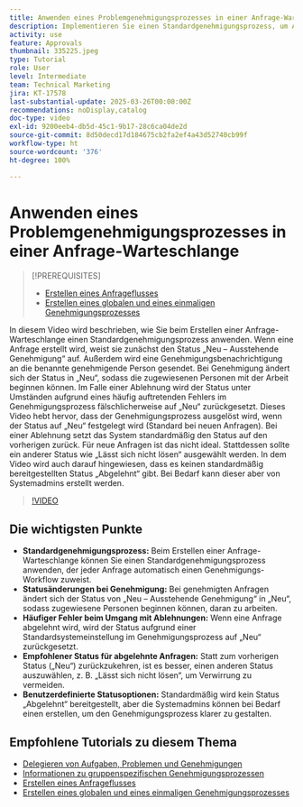 ```yaml
---
title: Anwenden eines Problemgenehmigungsprozesses in einer Anfrage-Warteschlange
description: Implementieren Sie einen Standardgenehmigungsprozess, um Anfrage-Workflows zu optimieren und sicherzustellen, dass der Status genehmigter Anfragen entsprechend in „Neu“ geändert wird. Vermeiden Sie Verwirrung bei abgelehnten Anfragen, indem Sie „Lässt sich nicht lösen“ als Statusänderung wählen.
activity: use
feature: Approvals
thumbnail: 335225.jpeg
type: Tutorial
role: User
level: Intermediate
team: Technical Marketing
jira: KT-17578
last-substantial-update: 2025-03-26T00:00:00Z
recommendations: noDisplay,catalog
doc-type: video
exl-id: 9200eeb4-db5d-45c1-9b17-28c6ca04de2d
source-git-commit: 8d50decd17d184675cb2fa2ef4a43d52740cb99f
workflow-type: ht
source-wordcount: '376'
ht-degree: 100%

---
```


# Anwenden eines Problemgenehmigungsprozesses in einer Anfrage-Warteschlange

>[!PREREQUISITES]
>
>* [Erstellen eines Anfrageflusses](https://experienceleague.adobe.com/de/docs/workfront-learn/tutorials-workfront/manage-work/request-queues/create-a-request-flow)
>* [Erstellen eines globalen und eines einmaligen Genehmigungsprozesses](https://experienceleague.adobe.com/de/docs/workfront-learn/tutorials-workfront/manage-work/approval-processes-and-milestone-paths/create-a-single-use-approval-process)


In diesem Video wird beschrieben, wie Sie beim Erstellen einer Anfrage-Warteschlange einen Standardgenehmigungsprozess anwenden. Wenn eine Anfrage erstellt wird, weist sie zunächst den Status „Neu – Ausstehende Genehmigung“ auf. Außerdem wird eine Genehmigungsbenachrichtigung an die benannte genehmigende Person gesendet. Bei Genehmigung ändert sich der Status in „Neu“, sodass die zugewiesenen Personen mit der Arbeit beginnen können. Im Falle einer Ablehnung wird der Status unter Umständen aufgrund eines häufig auftretenden Fehlers im Genehmigungsprozess fälschlicherweise auf „Neu“ zurückgesetzt. 
Dieses Video hebt hervor, dass der Genehmigungsprozess ausgelöst wird, wenn der Status auf „Neu“ festgelegt wird (Standard bei neuen Anfragen). Bei einer Ablehnung setzt das System standardmäßig den Status auf den vorherigen zurück. Für neue Anfragen ist das nicht ideal. Stattdessen sollte ein anderer Status wie „Lässt sich nicht lösen“ ausgewählt werden. In dem Video wird auch darauf hingewiesen, dass es keinen standardmäßig bereitgestellten Status „Abgelehnt“ gibt. Bei Bedarf kann dieser aber von Systemadmins erstellt werden. 

>[!VIDEO](https://video.tv.adobe.com/v/3455033/?quality=12&learn=on&enablevpops&captions=ger)

## Die wichtigsten Punkte

* **Standardgenehmigungsprozess:** Beim Erstellen einer Anfrage-Warteschlange können Sie einen Standardgenehmigungsprozess anwenden, der jeder Anfrage automatisch einen Genehmigungs-Workflow zuweist.
* **Statusänderungen bei Genehmigung:** Bei genehmigten Anfragen ändert sich der Status von „Neu – Ausstehende Genehmigung“ in „Neu“, sodass zugewiesene Personen beginnen können, daran zu arbeiten.
* **Häufiger Fehler beim Umgang mit Ablehnungen:** Wenn eine Anfrage abgelehnt wird, wird der Status aufgrund einer Standardsystemeinstellung im Genehmigungsprozess auf „Neu“ zurückgesetzt.
* **Empfohlener Status für abgelehnte Anfragen:** Statt zum vorherigen Status („Neu“) zurückzukehren, ist es besser, einen anderen Status auszuwählen, z. B. „Lässt sich nicht lösen“, um Verwirrung zu vermeiden.
* **Benutzerdefinierte Statusoptionen:** Standardmäßig wird kein Status „Abgelehnt“ bereitgestellt, aber die Systemadmins können bei Bedarf einen erstellen, um den Genehmigungsprozess klarer zu gestalten.


## Empfohlene Tutorials zu diesem Thema

* [Delegieren von Aufgaben, Problemen und Genehmigungen](/help/manage-work/approval-processes-and-milestone-paths/delegate-approvals.md)
* [Informationen zu gruppenspezifischen Genehmigungsprozessen](/help/administration-and-setup/approval-processes-and-milestone-paths/group-specific-approval-processes.md)
* [Erstellen eines Anfrageflusses](/help/manage-work/request-queues/create-a-request-flow.md)
* [Erstellen eines globalen und eines einmaligen Genehmigungsprozesses](https://experienceleague.adobe.com/de/docs/workfront-learn/tutorials-workfront/manage-work/approval-processes-and-milestone-paths/create-a-single-use-approval-process)
